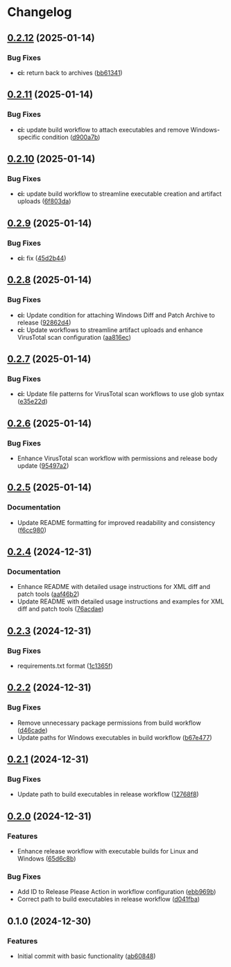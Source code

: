 # Changelog

## [0.2.12](https://github.com/chemodun/x4_xml_diff_and_patch/compare/v0.2.11...v0.2.12) (2025-01-14)


### Bug Fixes

* **ci:** return back to archives ([bb61341](https://github.com/chemodun/x4_xml_diff_and_patch/commit/bb61341d1ae13a88cc192099d46c32c3bd001c01))

## [0.2.11](https://github.com/chemodun/x4_xml_diff_and_patch/compare/v0.2.10...v0.2.11) (2025-01-14)


### Bug Fixes

* **ci:** update build workflow to attach executables and remove Windows-specific condition ([d900a7b](https://github.com/chemodun/x4_xml_diff_and_patch/commit/d900a7b0d93a8985bc504464ded000aa8ca5d21d))

## [0.2.10](https://github.com/chemodun/x4_xml_diff_and_patch/compare/v0.2.9...v0.2.10) (2025-01-14)


### Bug Fixes

* **ci:** update build workflow to streamline executable creation and artifact uploads ([6f803da](https://github.com/chemodun/x4_xml_diff_and_patch/commit/6f803da5e9ef36f8084af16ca894befd660548a9))

## [0.2.9](https://github.com/chemodun/x4_xml_diff_and_patch/compare/v0.2.8...v0.2.9) (2025-01-14)


### Bug Fixes

* **ci:** fix ([45d2b44](https://github.com/chemodun/x4_xml_diff_and_patch/commit/45d2b449c82618571c3326e1d4b56ddfcaf241f7))

## [0.2.8](https://github.com/chemodun/x4_xml_diff_and_patch/compare/v0.2.7...v0.2.8) (2025-01-14)


### Bug Fixes

* **ci:** Update condition for attaching Windows Diff and Patch Archive to release ([92862d4](https://github.com/chemodun/x4_xml_diff_and_patch/commit/92862d4a4d56513a7ed06045ff9efd2f7c7a423f))
* **ci:** Update workflows to streamline artifact uploads and enhance VirusTotal scan configuration ([aa816ec](https://github.com/chemodun/x4_xml_diff_and_patch/commit/aa816ec6939f59c3bfc5eb0db36b28b8c2bfdb24))

## [0.2.7](https://github.com/chemodun/x4_xml_diff_and_patch/compare/v0.2.6...v0.2.7) (2025-01-14)


### Bug Fixes

* **ci:** Update file patterns for VirusTotal scan workflows to use glob syntax ([e35e22d](https://github.com/chemodun/x4_xml_diff_and_patch/commit/e35e22da4bdb4e9d1f9fadc10c85037f9524305b))

## [0.2.6](https://github.com/chemodun/x4_xml_diff_and_patch/compare/v0.2.5...v0.2.6) (2025-01-14)


### Bug Fixes

* Enhance VirusTotal scan workflow with permissions and release body update ([95497a2](https://github.com/chemodun/x4_xml_diff_and_patch/commit/95497a28ce0f649e52fc61a86167d9b921c1f8d8))

## [0.2.5](https://github.com/chemodun/x4_xml_diff_and_patch/compare/v0.2.4...v0.2.5) (2025-01-14)


### Documentation

* Update README formatting for improved readability and consistency ([f6cc980](https://github.com/chemodun/x4_xml_diff_and_patch/commit/f6cc98053b20236c9df9c847f293c67e1cfb110b))

## [0.2.4](https://github.com/chemodun/x4_xml_diff_and_patch/compare/v0.2.3...v0.2.4) (2024-12-31)


### Documentation

* Enhance README with detailed usage instructions for XML diff and patch tools ([aaf46b2](https://github.com/chemodun/x4_xml_diff_and_patch/commit/aaf46b2d4f56538df77f7dd5b2eb3c023533ea8e))
* Update README with detailed usage instructions and examples for XML diff and patch tools ([76acdae](https://github.com/chemodun/x4_xml_diff_and_patch/commit/76acdae6f67f6d0cb6d89f9ee9c7f663e06950da))

## [0.2.3](https://github.com/chemodun/x4_xml_diff_and_patch/compare/v0.2.2...v0.2.3) (2024-12-31)


### Bug Fixes

* requirements.txt format ([1c1365f](https://github.com/chemodun/x4_xml_diff_and_patch/commit/1c1365f86437d5218b21188f051d2d2f57bf587a))

## [0.2.2](https://github.com/chemodun/x4_xml_diff_and_patch/compare/v0.2.1...v0.2.2) (2024-12-31)


### Bug Fixes

* Remove unnecessary package permissions from build workflow ([d46cade](https://github.com/chemodun/x4_xml_diff_and_patch/commit/d46cade9ecf78cdfa3cd0429f8ffd43caf135db8))
* Update paths for Windows executables in build workflow ([b67e477](https://github.com/chemodun/x4_xml_diff_and_patch/commit/b67e47712ada2f604a8a72d71f9afdf2c0aa3228))

## [0.2.1](https://github.com/chemodun/x4_xml_diff_and_patch/compare/v0.2.0...v0.2.1) (2024-12-31)


### Bug Fixes

* Update path to build executables in release workflow ([12768f8](https://github.com/chemodun/x4_xml_diff_and_patch/commit/12768f8459b23eebc22ab963245622545d7bb85a))

## [0.2.0](https://github.com/chemodun/x4_xml_diff_and_patch/compare/v0.1.0...v0.2.0) (2024-12-31)


### Features

* Enhance release workflow with executable builds for Linux and Windows ([65d6c8b](https://github.com/chemodun/x4_xml_diff_and_patch/commit/65d6c8b2141dd43c42977ab7e0a2255beec690a9))


### Bug Fixes

* Add ID to Release Please Action in workflow configuration ([ebb969b](https://github.com/chemodun/x4_xml_diff_and_patch/commit/ebb969b71d77a50324af45efc7daef8f49b66460))
* Correct path to build executables in release workflow ([d041fba](https://github.com/chemodun/x4_xml_diff_and_patch/commit/d041fba342fc0f8d71568ba5cc0a4d5eec1b9043))

## 0.1.0 (2024-12-30)


### Features

* Initial commit with basic functionality ([ab60848](https://github.com/chemodun/x4_xml_diff_and_patch/commit/ab608483e6999cd86d973ed5e720ede384027862))
